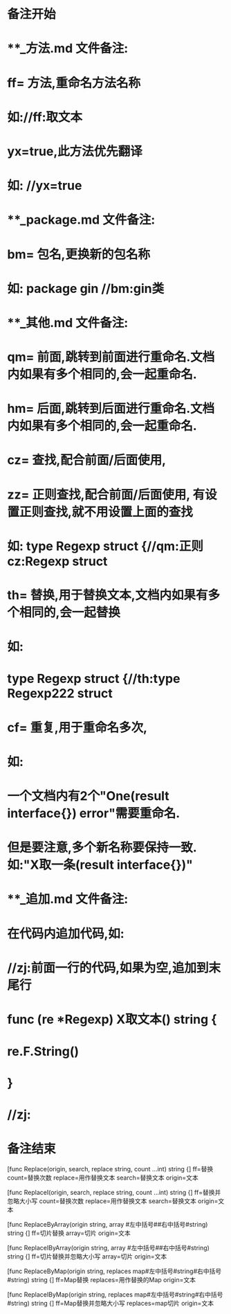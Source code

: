 # 备注开始
# **_方法.md 文件备注:
# ff= 方法,重命名方法名称
# 如://ff:取文本
#
# yx=true,此方法优先翻译
# 如: //yx=true

# **_package.md 文件备注:
# bm= 包名,更换新的包名称 
# 如: package gin //bm:gin类

# **_其他.md 文件备注:
# qm= 前面,跳转到前面进行重命名.文档内如果有多个相同的,会一起重命名.
# hm= 后面,跳转到后面进行重命名.文档内如果有多个相同的,会一起重命名.
# cz= 查找,配合前面/后面使用,
# zz= 正则查找,配合前面/后面使用, 有设置正则查找,就不用设置上面的查找
# 如: type Regexp struct {//qm:正则 cz:Regexp struct
#
# th= 替换,用于替换文本,文档内如果有多个相同的,会一起替换
# 如:
# type Regexp struct {//th:type Regexp222 struct
#
# cf= 重复,用于重命名多次,
# 如: 
# 一个文档内有2个"One(result interface{}) error"需要重命名.
# 但是要注意,多个新名称要保持一致. 如:"X取一条(result interface{})"

# **_追加.md 文件备注:
# 在代码内追加代码,如:
# //zj:前面一行的代码,如果为空,追加到末尾行
# func (re *Regexp) X取文本() string { 
# re.F.String()
# }
# //zj:
# 备注结束

[func Replace(origin, search, replace string, count ...int) string {]
ff=替换
count=替换次数
replace=用作替换文本
search=替换文本
origin=文本

[func ReplaceI(origin, search, replace string, count ...int) string {]
ff=替换并忽略大小写
count=替换次数
replace=用作替换文本
search=替换文本
origin=文本

[func ReplaceByArray(origin string, array #左中括号##右中括号#string) string {]
ff=切片替换
array=切片
origin=文本

[func ReplaceIByArray(origin string, array #左中括号##右中括号#string) string {]
ff=切片替换并忽略大小写
array=切片
origin=文本

[func ReplaceByMap(origin string, replaces map#左中括号#string#右中括号#string) string {]
ff=Map替换
replaces=用作替换的Map
origin=文本

[func ReplaceIByMap(origin string, replaces map#左中括号#string#右中括号#string) string {]
ff=Map替换并忽略大小写
replaces=map切片
origin=文本
